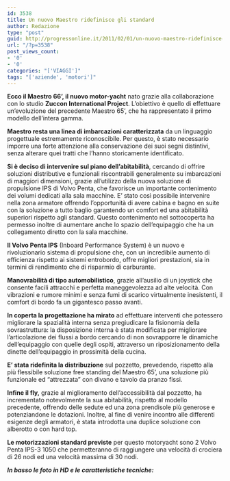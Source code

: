 ```yaml
---
id: 3538
title: Un nuovo Maestro ridefinisce gli standard
author: Redazione
type: "post"
guid: http://progressonline.it/2011/02/01/un-nuovo-maestro-ridefinisce-gli-standard/
url: "/?p=3538"
post_views_count:
- '0'
- '0'
categories: "['VIAGGI']"
tags: "['aziende', 'motori']"
---
```


**Ecco il Maestro 66’, il nuovo motor-yacht** nato grazie alla collaborazione con lo studio **Zuccon International Project**. L’obiettivo è quello di effettuare un’evoluzione del precedente Maestro 65’, che ha rappresentato il primo modello dell’intera gamma.

**Maestro resta una linea di imbarcazioni caratterizzata** da un linguaggio progettuale estremamente riconoscibile. Per questo, è stato necessario imporre una forte attenzione alla conservazione dei suoi segni distintivi, senza alterare quei tratti che l’hanno storicamente identificato.

**Si è deciso di intervenire sul piano dell’abitabilità**, cercando di offrire soluzioni distributive e funzionali riscontrabili generalmente su imbarcazioni di maggiori dimensioni, grazie all’utilizzo della nuova soluzione di propulsione IPS di Volvo Penta, che favorisce un importante contenimento dei volumi dedicati alla sala macchine. E’ stato così possibile intervenire nella zona armatore offrendo l’opportunità di avere cabina e bagno en suite con la soluzione a tutto baglio garantendo un comfort ed una abitabilità superiori rispetto agli standard. Questo contenimento nel sottocoperta ha permesso inoltre di aumentare anche lo spazio dell’equipaggio che ha un collegamento diretto con la sala macchine.

**Il Volvo Penta IPS** (Inboard Performance System) è un nuovo e rivoluzionario sistema di propulsione che, con un incredibile aumento di efficienza rispetto ai sistemi entrobordo, offre migliori prestazioni, sia in termini di rendimento che di risparmio di carburante.

**Manovrabilità di tipo automobilistico**, grazie all’ausilio di un joystick che consente facili attracchi e perfetta maneggevolezza ad alte velocità. Con vibrazioni e rumore minimi e senza fumi di scarico virtualmente inesistenti, il comfort di bordo fa un gigantesco passo avanti.

**In coperta la progettazione ha mirato** ad effettuare interventi che potessero migliorare la spazialità interna senza pregiudicare la fisionomia della sovrastruttura: la disposizione interna è stata modificata per migliorare l’articolazione dei flussi a bordo cercando di non sovrapporre le dinamiche dell’equipaggio con quelle degli ospiti, attraverso un riposizionamento della dinette dell’equipaggio in prossimità della cucina.

**E’ stata ridefinita la distribuzione** sul pozzetto, prevedendo, rispetto alla più flessibile soluzione free standing del Maestro 65’, una soluzione più funzionale ed “attrezzata” con divano e tavolo da pranzo fissi.

**Infine il fly,** grazie al miglioramento dell’accessibilità dal pozzetto, ha incrementato notevolmente la sua abitabilità, rispetto al modello precedente, offrendo delle sedute ed una zona prendisole più generose e potenziandone le dotazioni. Inoltre, al fine di venire incontro alle differenti esigenze degli armatori, è stata introdotta una duplice soluzione con alberotto o con hard top.

**Le motorizzazioni standard previste** per questo motoryacht sono 2 Volvo Penta IPS-3 1050 che permetteranno di raggiungere una velocità di crociera di 26 nodi ed una velocità massima di 30 nodi.

***In basso le foto in HD e le caratteristiche tecniche:***